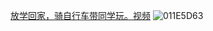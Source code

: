 [放学回家，骑自行车带同学玩。视频](https://live.yangxiaohan.ip-ddns.com/logo/yangxiaohan.mp4)
![011E5D63](https://github.com/user-attachments/assets/a74728d2-ebba-49c1-b131-1356a51c73c4)

